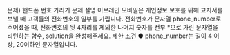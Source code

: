 문제) 핸드폰 번호 가리기
문제 설명
이브레인 모바일은 개인정보 보호를 위해 고지서를 보낼 때 고객들의 전화번호의 일부를
가립니다.
전화번호가 문자열 phone_number로 주어졌을 때, 전화번호의 뒷 4자리를 제외한 나머지
숫자를 전부 *으로 가린 문자열을 리턴하는 함수, solution을 완성해주세요.
제한 조건
● phone_number는 길이 4 이상, 20이하인 문자열입니다.
